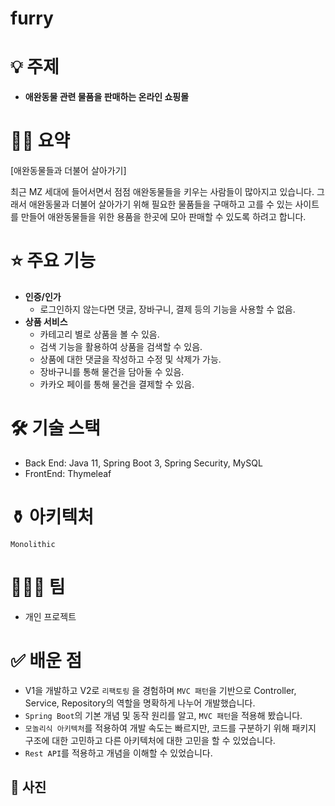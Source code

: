 # furry

# 💡 주제
- **애완동물 관련 물품을 판매하는 온라인 쇼핑몰**

# ✍🏻 요약

[애완동물들과 더불어 살아가기]

 최근 MZ 세대에 들어서면서 점점 애완동물들을 키우는 사람들이 많아지고 있습니다. 그래서 애완동물과 더불어 살아가기 위해 필요한 물품들을 구매하고 고를 수 있는 사이트를 만들어 애완동물들을 위한 용품을 한곳에 모아 판매할 수 있도록 하려고 합니다.

# ⭐ 주요 기능
- **인증/인가**
    - 로그인하지 않는다면 댓글, 장바구니, 결제 등의 기능을 사용할 수 없음.
- **상품 서비스**
    - 카테고리 별로 상품을 볼 수 있음.
    - 검색 기능을 활용하여 상품을 검색할 수 있음.
    - 상품에 대한 댓글을 작성하고 수정 및 삭제가 가능.
    - 장바구니를 통해 물건을 담아둘 수 있음.
    - 카카오 페이를 통해 물건을 결제할 수 있음.

# 🛠️  기술 스택
- Back End: Java 11, Spring Boot 3, Spring Security, MySQL
- FrontEnd: Thymeleaf

# ⚱️ 아키텍처
`Monolithic`

# 👨🏻‍💻 팀
- 개인 프로젝트

# ✅ 배운 점
- V1을 개발하고 V2로 `리팩토링` 을 경험하며 `MVC 패턴`을 기반으로 Controller, Service, Repository의 역할을 명확하게 나누어 개발했습니다.
- `Spring Boot`의 기본 개념 및 동작 원리를 알고, `MVC 패턴`을 적용해 봤습니다.
- `모놀리식 아키텍처`를 적용하여 개발 속도는 빠르지만, 코드를 구분하기 위해 패키지 구조에 대한 고민하고 다른 아키텍처에 대한 고민을 할 수 있었습니다.
- `Rest API`를 적용하고 개념을 이해할 수 있었습니다.

## 🎥 사진

